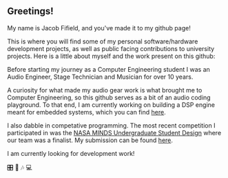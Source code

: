 ## Greetings!  
My name is Jacob Fifield, and you've made it to my github page!

This is where you will find some of my personal software/hardware development projects, as well as public facing contributions to university projects. Here is a little about myself and the work present on this github:

Before starting my journey as a Computer Engineering student I was an Audio Engineer, Stage Technician and Musician for over 10 years.    

A curiosity for what made my audio gear work is what brought me to Computer Engineering, so this github serves as a bit of an audio coding playground. To that end, I am currently working on building a DSP engine meant for embedded systems, which you can find [here](https://github.com/Fife/Fife-DSP).

I also dabble in competative programming. The most recent competition I participated in was the [NASA MINDS Undergraduate Student Design](https://www.nasa.gov/stem/murep/projects/nasa-minds.html) where our team was a finalist. My submission can be found [here](https://github.com/Fife/MSU-Robotics-Club).

I am currently looking for development work! 

:control_knobs: :guitar: 🎶 💻
